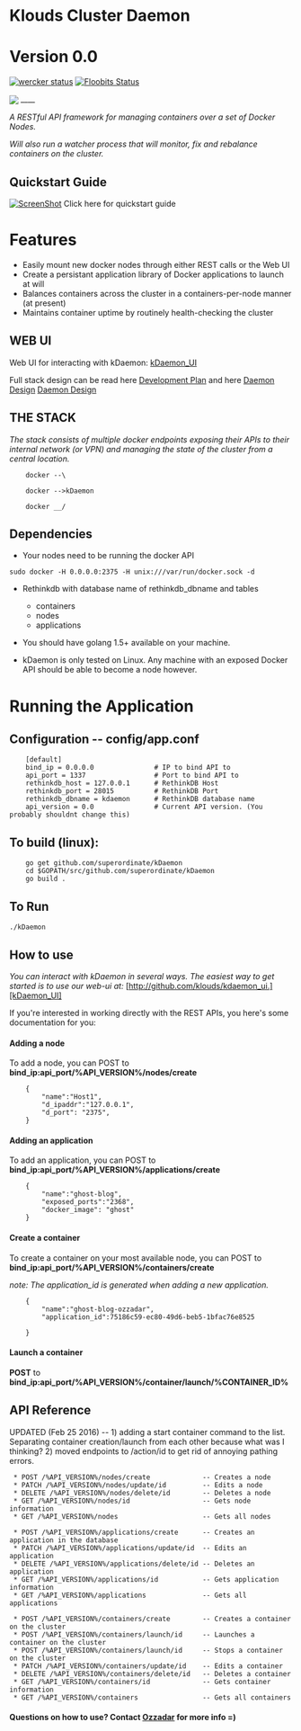 # Klouds Cluster Daemon
# Version 0.0 
[![wercker status](https://app.wercker.com/status/7a1a06d652cb003d898554754a8c3c3d/s/master "wercker status")](https://app.wercker.com/project/bykey/7a1a06d652cb003d898554754a8c3c3d)
[![Floobits Status](https://floobits.com/ozzadar/kDaemon.svg)](https://floobits.com/ozzadar/kDaemon/redirect)


<img src="http://www.ozzadar.com/klouds.png" align="center"/>
____

*A RESTful API framework for managing containers over a set of Docker Nodes.*

*Will also run a watcher process that will monitor, fix and rebalance containers on the cluster.*

## Quickstart Guide
[![ScreenShot](https://j.gifs.com/yPprOE.gif)](https://www.youtube.com/watch?v=YlxeknZDP9Y)
Click here for quickstart guide



# Features
* Easily mount new docker nodes through either REST calls or the Web UI
* Create a persistant application library of Docker applications to launch at will
* Balances containers across the cluster in a containers-per-node manner (at present)
* Maintains container uptime by routinely health-checking the cluster

## WEB UI

Web UI for interacting with kDaemon:
[kDaemon_UI][kDaemon_UI]





Full stack design can be read here 
     [Development Plan][Development Plan] and here
     [Daemon Design] [Daemon Design]


## THE STACK
*The stack consists of multiple docker endpoints exposing their APIs to their internal network (or VPN) and managing the state of the cluster from a central location.*

```
    docker --\    
                
    docker -->kDaemon 
                                     
    docker __/   

```
## Dependencies

+ Your nodes need to be running the docker API 
```
sudo docker -H 0.0.0.0:2375 -H unix:///var/run/docker.sock -d 
```

+ Rethinkdb with database name of rethinkdb_dbname and tables
    - containers
    - nodes
    - applications
    
+ You should have golang 1.5+ available on your machine.
+ kDaemon is only tested on Linux. Any machine with an exposed Docker API should be able to become a node however.


# Running the Application
    
## Configuration -- config/app.conf

```
    [default]
    bind_ip = 0.0.0.0               # IP to bind API to
    api_port = 1337                 # Port to bind API to
    rethinkdb_host = 127.0.0.1      # RethinkDB Host
    rethinkdb_port = 28015          # RethinkDB Port
    rethinkdb_dbname = kdaemon      # RethinkDB database name
    api_version = 0.0               # Current API version. (You probably shouldnt change this)

```




## To build (linux):


```
    go get github.com/superordinate/kDaemon
    cd $GOPATH/src/github.com/superordinate/kDaemon
    go build .
```

## To Run

``` 
./kDaemon
```
## How to use
*You can interact with kDaemon in several ways. The easiest way to get started is to use our web-ui at:*
[http://github.com/klouds/kdaemon_ui.][kDaemon_UI] 

If you're interested in working directly with the REST APIs, you here's some documentation for you:
   
#### Adding a node

To add a node, you can POST to **bind_ip:api_port/%API_VERSION%/nodes/create**
```
    {
        "name":"Host1",
        "d_ipaddr":"127.0.0.1",
        "d_port": "2375",
    }
```

#### Adding an application

To add an application, you can POST to **bind_ip:api_port/%API_VERSION%/applications/create**
```
    {
        "name":"ghost-blog",
        "exposed_ports":"2368",
        "docker_image": "ghost"
    }
```

#### Create a container

To create a container on your most available node, you can POST to **bind_ip:api_port/%API_VERSION%/containers/create**

*note: The application_id is generated when adding a new application.*
```
    {
        "name":"ghost-blog-ozzadar",
        "application_id":75186c59-ec80-49d6-beb5-1bfac76e8525

    }
```

#### Launch a container

**POST** to **bind_ip:api_port/%API_VERSION%/container/launch/%CONTAINER_ID%**

## API Reference
UPDATED (Feb 25 2016) -- 
    1) adding a start container command to the list. Separating container creation/launch from each other because what was I thinking?
    2) moved endpoints to /action/id to get rid of annoying pathing errors.


```
 * POST /%API_VERSION%/nodes/create             -- Creates a node
 * PATCH /%API_VERSION%/nodes/update/id         -- Edits a node
 * DELETE /%API_VERSION%/nodes/delete/id        -- Deletes a node
 * GET /%API_VERSION%/nodes/id                  -- Gets node information
 * GET /%API_VERSION%/nodes                     -- Gets all nodes
 
 * POST /%API_VERSION%/applications/create      -- Creates an application in the database
 * PATCH /%API_VERSION%/applications/update/id  -- Edits an application
 * DELETE /%API_VERSION%/applications/delete/id -- Deletes an application
 * GET /%API_VERSION%/applications/id           -- Gets application information
 * GET /%API_VERSION%/applications              -- Gets all applications

 * POST /%API_VERSION%/containers/create        -- Creates a container on the cluster
 * POST /%API_VERSION%/containers/launch/id     -- Launches a container on the cluster
 * POST /%API_VERSION%/containers/launch/id     -- Stops a container on the cluster
 * PATCH /%API_VERSION%/containers/update/id    -- Edits a container 
 * DELETE /%API_VERSION%/containers/delete/id   -- Deletes a container 
 * GET /%API_VERSION%/containers/id             -- Gets container information
 * GET /%API_VERSION%/containers                -- Gets all containers

 ```

#### Questions on how to use? Contact [Ozzadar](https://github.com/Ozzadar) for more info =)

[Development Plan]: https://docs.google.com/document/d/1A4-0g1E52wdW9L-hoeAZzay5Uotv1GcBPtXLU1msw2w/edit?usp=sharing
[Daemon Design]: https://docs.google.com/document/d/1EkI7uQzdt1xMwb1etcweYQFCLthK_l9aHZvHOunshzs/edit?usp=sharing
[Weave]: http://www.weave.works/
[kDaemon_UI]:http://github.com/klouds/kDaemon_ui

